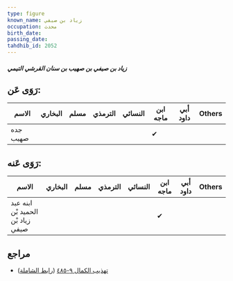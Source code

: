 ```yaml
---
type: figure
known_name: زياد بن صيفي
occupation: محدث
birth_date:
passing_date:
tahdhib_id: 2052
---
```

##### زياد بن صيفي بن صهيب بن سنان القرشي التيمي

## رَوَى عَن:
| الاسم    | البخاري | مسلم | الترمذي | النسائي | ابن ماجه | أبي داود | Others |
| -------- | ------- | ---- | ------- | ------- | -------- | -------- | ------ |
| جده صهيب |         |      |         |         | ✔        |          |        |
## رَوَى عَنه:
| الاسم                             | البخاري | مسلم | الترمذي | النسائي | ابن ماجه | أبي داود | Others |
| --------------------------------- | ------- | ---- | ------- | ------- | -------- | -------- | ------ |
| ابنه عبد الحميد بْن زياد بْن صيفي |         |      |         |         | ✔        |          |        |
## مراجع
- [تهذيب الكمال ٩-٤٨٥](obsidian://open?vault=Tahdhib-al-Kamal&file=Figures/٢٠٥٢-زياد%20بن%20صيفي%20بن%20صهيب%20بن%20سنان%20القرشي%20التيمي) ([رابط الشاملة](https://shamela.ws/book/3722/4725))